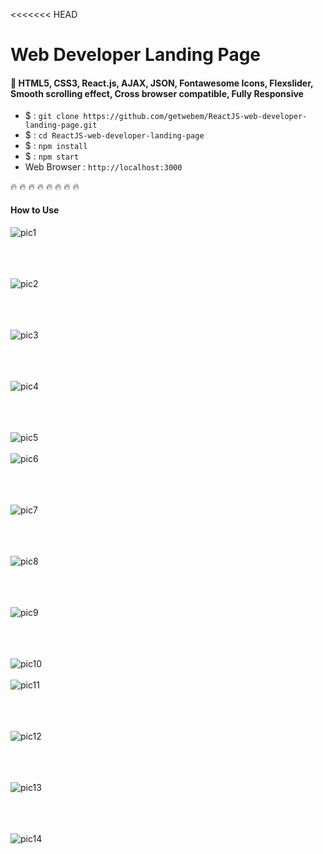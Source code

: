 <<<<<<< HEAD
# Web Developer Landing Page
#### :rocket: HTML5, CSS3, React.js, AJAX, JSON, Fontawesome Icons, Flexslider, Smooth scrolling effect, Cross browser compatible, Fully Responsive
 - $ : `git clone https://github.com/getwebem/ReactJS-web-developer-landing-page.git`
 - $ : `cd ReactJS-web-developer-landing-page`
 - $ : `npm install`
 - $ : `npm start`
 - Web Browser :  `http://localhost:3000`

 :fire: :fire: :fire: :fire: :fire: :fire: :fire: :fire:
#### How to Use
 ![pic1](https://raw.githubusercontent.com/getwebem/portfolio/master/imgCover/Screen%20Shot%202017-06-28%20at%2008.21.51.png)
 <br/><br/>

 <br/><br/>
 ![pic2](https://raw.githubusercontent.com/getwebem/portfolio/master/imgCover/Screen%20Shot%202017-06-28%20at%2008.21.58.png)
 <br/><br/>

 <br/><br/>
 ![pic3](https://raw.githubusercontent.com/getwebem/portfolio/master/imgCover/Screen%20Shot%202017-06-28%20at%2008.22.06.png)
 <br/><br/>

 <br/><br/>
 ![pic4](https://raw.githubusercontent.com/getwebem/portfolio/master/imgCover/Screen%20Shot%202017-06-28%20at%2008.22.19.png)
 <br/><br/>

 <br/><br/>
 ![pic5](https://raw.githubusercontent.com/getwebem/portfolio/master/imgCover/Screen%20Shot%202017-06-28%20at%2008.22.31.png)
 <br/><br/>
 ![pic6](https://raw.githubusercontent.com/getwebem/portfolio/master/imgCover/Screen%20Shot%202017-06-28%20at%2008.22.45.png)
 <br/><br/>

 <br/><br/>
 ![pic7](https://raw.githubusercontent.com/getwebem/portfolio/master/imgCover/Screen%20Shot%202017-06-28%20at%2008.22.52.png)
 <br/><br/>

 <br/><br/>
 ![pic8](https://raw.githubusercontent.com/getwebem/portfolio/master/imgCover/Screen%20Shot%202017-06-28%20at%2008.22.58.png)
 <br/><br/>

 <br/><br/>
 ![pic9](https://raw.githubusercontent.com/getwebem/portfolio/master/imgCover/Screen%20Shot%202017-06-28%20at%2008.28.11.png)
 <br/><br/>

 <br/><br/>
 ![pic10](https://raw.githubusercontent.com/getwebem/portfolio/master/imgCover/Screen%20Shot%202017-06-28%20at%2008.28.18.png)
 <br/><br/>
 ![pic11](https://raw.githubusercontent.com/getwebem/portfolio/master/imgCover/Screen%20Shot%202017-06-28%20at%2008.28.25.png)
 <br/><br/>

 <br/><br/>
 ![pic12](https://raw.githubusercontent.com/getwebem/portfolio/master/imgCover/Screen%20Shot%202017-06-28%20at%2008.28.32.png)
 <br/><br/>

 <br/><br/>
 ![pic13](https://raw.githubusercontent.com/getwebem/portfolio/master/imgCover/Screen%20Shot%202017-06-28%20at%2008.28.46.png)
 <br/><br/>

 <br/><br/>
 ![pic14](https://raw.githubusercontent.com/getwebem/portfolio/master/imgCover/Screen%20Shot%202017-06-28%20at%2008.29.04.png)
 <br/><br/>

